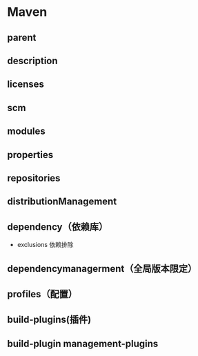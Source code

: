 # Maven
## parent
## description
## licenses
## scm
## modules
## properties
## repositories

<repositories>

</repositories>

## distributionManagement

## dependency（依赖库）
- exclusions 依赖排除
## dependencymanagerment（全局版本限定）

## profiles（配置）
## build-plugins(插件)

## build-plugin management-plugins